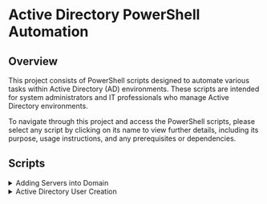 # Active Directory PowerShell Automation

## Overview

This project consists of PowerShell scripts designed to automate various tasks within Active Directory (AD) environments. These scripts are intended for system administrators and IT professionals who manage Active Directory environments.

To navigate through this project and access the PowerShell scripts, please select any script by clicking on its name to view further details, including its purpose, usage instructions, and any prerequisites or dependencies.

## Scripts

<details>
<summary>Adding Servers into Domain</summary>

[Link to Adding Servers into Domain script](https://github.com/DimitryZH/active-directory-powershell-automation/blob/main/Adding_Servers_into_Domain.ps1)

### Prerequisites

- Windows PowerShell 5.1 or higher.
- Active Directory module for Windows PowerShell.
- Remote Server Administration Tools (RSAT) for Windows installed on the local system.
- Administrative privileges on the local system.

### Features

- Automates the process of joining servers to a domain.
- Configures the primary DNS IP address on the network adapter.

### Usage

1. Update the script with your domain details and DNS IP address.
2. Run the script with administrative privileges.

</details>

<details>
<summary>Active Directory User Creation</summary>

[Link to Active Directory User Creation script](https://github.com/DimitryZH/active-directory-powershell-automation/blob/main/Active_Directory_User_Creation.ps1)

### Prerequisites

- Windows PowerShell 5.1 or higher.
- Active Directory module for Windows PowerShell.
- SMTP server access for sending email notifications.
- Administrative privileges on the local system.

### Features

- Facilitates the creation of new user accounts in Active Directory.
- Sets a temporary password for new accounts.
- Sends email confirmations for newly created accounts.

### Usage

1. Update the script with your domain controller, mail server details, and any placeholders marked with "YOUR\_".
2. Run the script with administrative privileges.

</details>
